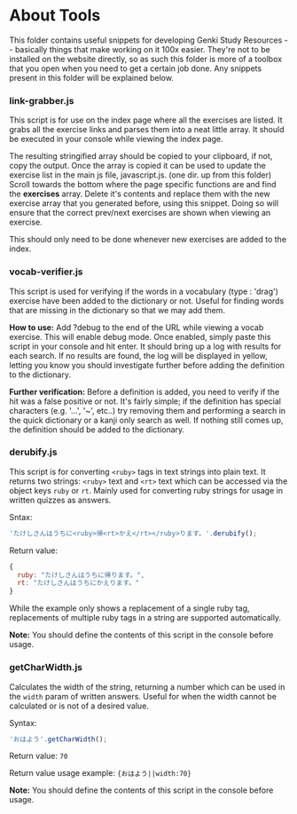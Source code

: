 # About Tools
This folder contains useful snippets for developing Genki Study Resources -- basically things that make working on it 100x easier. They're not to be installed on the website directly, so as such this folder is more of a toolbox that you open when you need to get a certain job done. Any snippets present in this folder will be explained below.


### link-grabber.js
This script is for use on the index page where all the exercises are listed. It grabs all the exercise links and parses them into a neat little array. It should be executed in your console while viewing the index page.

The resulting stringified array should be copied to your clipboard, if not, copy the output. Once the array is copied it can be used to update the exercise list in the main js file, javascript.js. (one dir. up from this folder) Scroll towards the bottom where the page specific functions are and find the **exercises** array. Delete it's contents and replace them with the new exercise array that you generated before, using this snippet. Doing so will ensure that the correct prev/next exercises are shown when viewing an exercise.

This should only need to be done whenever new exercises are added to the index.


### vocab-verifier.js
This script is used for verifying if the words in a vocabulary (type : 'drag') exercise have been added to the dictionary or not. Useful for finding words that are missing in the dictionary so that we may add them.

**How to use:** Add ?debug to the end of the URL while viewing a vocab exercise. This will enable debug mode. Once enabled, simply paste this script in your console and hit enter. It should bring up a log with results for each search. If no results are found, the log will be displayed in yellow, letting you know you should investigate further before adding the definition to the dictionary.

**Further verification:** Before a definition is added, you need to verify if the hit was a false positive or not. It's fairly simple; if the definition has special characters (e.g. '...', '~', etc..) try removing them and performing a search in the quick dictionary or a kanji only search as well. If nothing still comes up, the definition should be added to the dictionary.


### derubify.js
This script is for converting `<ruby>` tags in text strings into plain text. It returns two strings: `<ruby>` text and `<rt>` text which can be accessed via the object keys `ruby` or `rt`. Mainly used for converting ruby strings for usage in written quizzes as answers.

Sntax:
```javascript
'たけしさんはうちに<ruby>帰<rt>かえ</rt></ruby>ります。'.derubify();
```

Return value:
```javascript
{
  ruby: "たけしさんはうちに帰ります。",
  rt: "たけしさんはうちにかえります。"
}
```

While the example only shows a replacement of a single ruby tag, replacements of multiple ruby tags in a string are supported automatically.

**Note:** You should define the contents of this script in the console before usage.


### getCharWidth.js
Calculates the width of the string, returning a number which can be used in the `width` param of written answers. Useful for when the width cannot be calculated or is not of a desired value.

Syntax:
```javascript
'おはよう'.getCharWidth();
```

Return value: `70`

Return value usage example: `{おはよう||width:70}`

**Note:** You should define the contents of this script in the console before usage.
